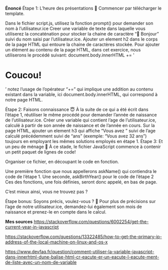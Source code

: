 **Énoncé**
Étape 1: L’heure des présentations 🤝
Commencer par télécharger le template.

Dans le fichier script.js, utilisez la fonction prompt() pour demander son nom à l’utilisateur.ice
Creer une variable de texte dans laquelle vous utiliserez la concaténation pour stocker la chaine de caractère “👋 Bonjour” suivi du nom saisi par l’utilisateur.ice.
Ajouter un element h2 dans le corps de la page HTML qui entoure la chaine de caractères stockée.
Pour ajouter un élément au contenu de la page HTML, dans cet exercice, nous utiliserons le procédé suivant: document.body.innerHTML += '<h1> Coucou! </h1>’ notez l’usage de l’opérateur “+=” qui implique une addition au contenu existant dans la variable, ici document.body.innerHTML, qui correspond à notre page HTML.

Étape 2: Faisons connaissance 😇
À la suite de ce qui a été écrit dans l’étape 1, réutiliser le même procédé pour demander l’année de naissance de l’utilisateur.ice.
Créer une variable qui contient l’age de l’utilisateur.ice, calculé à partir de son année de naissance et de l’année en cours.
Sur la page HTML, ajouter un element h3 qui affiche “Vous avez ” suivi de l’age calculé précédemment suivi de “ans” (exemple: “Vous avez 32 ans”) toujours en employant les mêmes solutions employés en étape 1.
Étape 3: Et un peu de ménage 🧹
À ce stade, le fichier JavaScript commence à contenir un petit paquet de lignes de code!

Organiser ce fichier, en découpant le code en fonction.

Une première fonction que nous appellerons askName() qui contiendra le code de l’étape 1.
Une seconde, askBirthYear() pour le code de l’étape 2
Ces des fonctions, une fois définies, seront donc appelé, en bas de page.

C’est mieux ainsi, vous ne trouvez pas ?

Étape bonus: Soyons précis, voulez-vous ? 🧐
Pour plus de précisions sur l’age de notre utilisateur.ice, demandez-lui également son mois de naissance et prenez-le en compte dans le calcul.

**Mes sources**
https://stackoverflow.com/questions/6002254/get-the-current-year-in-javascript

https://stackoverflow.com/questions/13322485/how-to-get-the-primary-ip-address-of-the-local-machine-on-linux-and-os-x

https://www.devfaq.fr/question/comment-utiliser-la-variable-javascript-dans-innerhtml-dune-balise-html-cr-eacute-er-un-eacute-l-eacute-ment-de-liste-avec-un-nom-de-variable